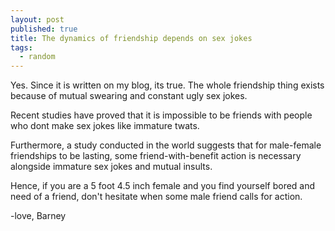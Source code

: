 ```yaml
---
layout: post
published: true
title: The dynamics of friendship depends on sex jokes
tags:
  - random
---
```

Yes. Since it is written on my blog, its true. The whole friendship thing exists because of mutual swearing and constant ugly sex jokes.
 
Recent studies have proved that it is impossible to be friends with people who dont make sex jokes like immature twats.

Furthermore, a study conducted in the world suggests that for male-female friendships to be lasting, some friend-with-benefit action is necessary alongside immature sex jokes and mutual insults.

Hence, if you are a 5 foot 4.5 inch female and you find yourself bored and need of a friend, don't hesitate when some male friend calls for action.

-love, Barney
